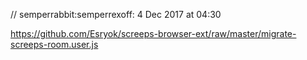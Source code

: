 // semperrabbit:semperrexoff: 4 Dec 2017 at 04:30

https://github.com/Esryok/screeps-browser-ext/raw/master/migrate-screeps-room.user.js
